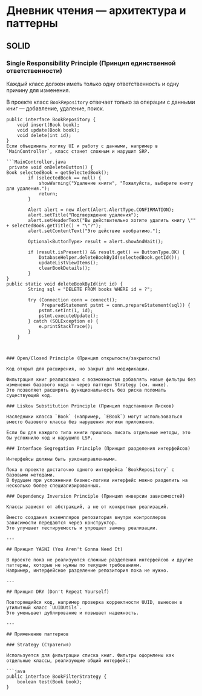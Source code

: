 # Дневник чтения — архитектура и паттерны

## SOLID

### Single Responsibility Principle (Принцип единственной ответственности)

Каждый класс должен иметь только одну ответственность и одну причину для изменения.

В проекте класс `BookRepository` отвечает только за операции с данными книг — добавление, удаление, поиск.  
```
public interface BookRepository {
    void insert(Book book);
    void update(Book book);
    void delete(int id);
}
Если объединить логику UI и работу с данными, например в `MainController`, класс станет сложным и нарушит SRP.

```MainController.java
 private void onDeleteButton() {
Book selectedBook = getSelectedBook();
        if (selectedBook == null) {
            showWarning("Удаление книги", "Пожалуйста, выберите книгу для удаления.");
            return;
        }

        Alert alert = new Alert(Alert.AlertType.CONFIRMATION);
        alert.setTitle("Подтверждение удаления");
        alert.setHeaderText("Вы действительно хотите удалить книгу \"" + selectedBook.getTitle() + "\"?");
        alert.setContentText("Это действие необратимо.");

        Optional<ButtonType> result = alert.showAndWait();

        if (result.isPresent() && result.get() == ButtonType.OK) {
            DatabaseHelper.deleteBookById(selectedBook.getId());
            updateListViewItems();
            clearBookDetails();
        }
}
public static void deleteBookById(int id) {
        String sql = "DELETE FROM books WHERE id = ?";

        try (Connection conn = connect();
             PreparedStatement pstmt = conn.prepareStatement(sql)) {
            pstmt.setInt(1, id);
            pstmt.executeUpdate();
        } catch (SQLException e) {
            e.printStackTrace();
        }
    }



### Open/Closed Principle (Принцип открытости/закрытости)

Код открыт для расширения, но закрыт для модификации.

Фильтрация книг реализована с возможностью добавлять новые фильтры без изменения базового кода — через паттерн Strategy (см. ниже).  
Это позволяет расширять функциональность без риска поломать существующий код.

### Liskov Substitution Principle (Принцип подстановки Лисков)

Наследники класса `Book` (например, `EBook`) могут использоваться вместо базового класса без нарушения логики приложения.

Если бы для каждого типа книги пришлось писать отдельные методы, это бы усложнило код и нарушило LSP.

### Interface Segregation Principle (Принцип разделения интерфейсов)

Интерфейсы должны быть узконаправленными.

Пока в проекте достаточно одного интерфейса `BookRepository` с базовыми методами.  
В будущем при усложнении бизнес-логики интерфейс можно разделить на несколько более специализированных.

### Dependency Inversion Principle (Принцип инверсии зависимостей)

Классы зависят от абстракций, а не от конкретных реализаций.

Вместо создания экземпляров репозитория внутри контроллеров зависимости передаются через конструктор.  
Это улучшает тестируемость и упрощает замену реализации.

---

## Принцип YAGNI (You Aren't Gonna Need It)

В проекте пока не реализуются сложные разделения интерфейсов и другие паттерны, которые не нужны по текущим требованиям.  
Например, интерфейсное разделение репозитория пока не нужно.

---

## Принцип DRY (Don't Repeat Yourself)

Повторяющийся код, например проверка корректности UUID, вынесен в утилитный класс `UUIDUtils`.  
Это уменьшает дублирование и повышает надежность.

---

## Применение паттернов

### Strategy (Стратегия)

Используется для фильтрации списка книг. Фильтры оформлены как отдельные классы, реализующие общий интерфейс:

```java
public interface BookFilterStrategy {
    boolean test(Book book);
}
